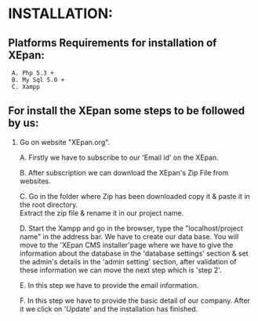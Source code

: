 # INSTALLATION:

## Platforms Requirements for installation of XEpan:
     A. Php 5.3 +
     B. My Sql 5.0 +
     C. Xampp 

## For install the XEpan some steps to be followed by us:
1. Go on website "XEpan.org".

   A. Firstly we have to subscribe to our 'Email id' on the XEpan.
   
   B. After subscription we can download the XEpan's Zip File from websites.
    
   C. Go in the folder where Zip has been downloaded copy it & paste it in the root directory.   
       Extract the zip file & rename it in our project name.
   
   D. Start the Xampp and go in the browser, type the "localhost/project name" in the address bar.
       We have to create our data base. 
       You will move to the 'XEpan CMS installer'page where we have to give the information about the database
       in the 'database settings' section & set the admin's details in the 'admin setting' section, after 
       validation of these information we can move the next step which is 'step 2'. 

   E. In this step we have to provide the email information.

   F. In this step we have to provide the basic detail of our company. After it we click on 'Update' and the installation has finished.



       